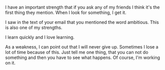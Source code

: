 I have an important strength that if you ask any of my friends I think it's the first thing they mention. When I look for something, I get it.

I saw in the text of your email that you mentioned the word ambitious. This is also one of my strengths.

I learn quickly and I love learning.

As a weakness, I can point out that I will never give up. Sometimes I lose a lot of time because of this. Just tell me one thing, that you can not do something and then you have to see what happens. Of course, I'm working on it.